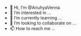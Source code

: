 - 👋 Hi, I’m @AnuhyaVenna
- 👀 I’m interested in ...
- 🌱 I’m currently learning ...
- 💞️ I’m looking to collaborate on ...
- 📫 How to reach me ...

<!---
AnuhyaVenna/AnuhyaVenna is a ✨ special ✨ repository because its `README.md` (this file) appears on your GitHub profile.
You can click the Preview link to take a look at your changes.
--->
